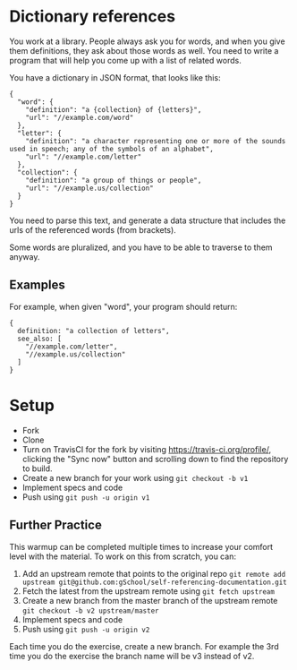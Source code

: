# Dictionary references

You work at a library.  People always ask you for words, and when you give them definitions, they ask about those
words as well.  You need to write a program that will help you come up with a list of related words.

You have a dictionary in JSON format, that looks like this:

```
{
  "word": {
    "definition": "a {collection} of {letters}",
    "url": "//example.com/word"
  },
  "letter": {
    "definition": "a character representing one or more of the sounds used in speech; any of the symbols of an alphabet",
    "url": "//example.com/letter"
  },
  "collection": {
    "definition": "a group of things or people",
    "url": "//example.us/collection"
  }
}
```

You need to parse this text, and generate a data structure that includes the urls of the referenced words (from brackets).

Some words are pluralized, and you have to be able to traverse to them anyway.

## Examples

For example, when given "word", your program should return:


```
{
  definition: "a collection of letters",
  see_also: [
    "//example.com/letter",
    "//example.us/collection"
  ]
}
```

# Setup

* Fork
* Clone
* Turn on TravisCI for the fork by
  visiting https://travis-ci.org/profile/<github user name>, clicking the "Sync now" button
  and scrolling down to find the repository to build.
* Create a new branch for your work using `git checkout -b v1`
* Implement specs and code
* Push using `git push -u origin v1`

## Further Practice

This warmup can be completed multiple times to increase your comfort level with the material.
To work on this from scratch, you can:

1. Add an upstream remote that points to the original repo `git remote add upstream git@github.com:gSchool/self-referencing-documentation.git`
1. Fetch the latest from the upstream remote using `git fetch upstream`
1. Create a new branch from the master branch of the upstream remote `git checkout -b v2 upstream/master`
1. Implement specs and code
1. Push using `git push -u origin v2`

Each time you do the exercise, create a new branch. For example the 3rd time you do the exercise the branch
name will be v3 instead of v2.
